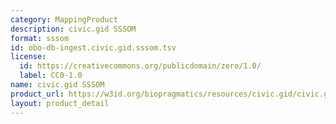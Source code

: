 ```yaml
---
category: MappingProduct
description: civic.gid SSSOM
format: sssom
id: obo-db-ingest.civic.gid.sssom.tsv
license:
  id: https://creativecommons.org/publicdomain/zero/1.0/
  label: CC0-1.0
name: civic.gid SSSOM
product_url: https://w3id.org/biopragmatics/resources/civic.gid/civic.gid.sssom.tsv
layout: product_detail
---
```

